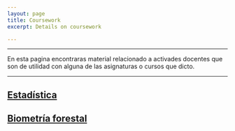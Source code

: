 ```yaml
---
layout: page
title: Coursework
excerpt: Details on coursework

---
```


<style>H1{color:DarkRed;}</style>
<style>H2{color:Red;}</style>

--------

En esta pagina encontraras material relacionado a 
 activades docentes que son de utilidad con alguna de las asignaturas o cursos que dicto.
 

--------

## [Estadística](/statstuff.md)

## [Biometría forestal](/biomfor.md)

